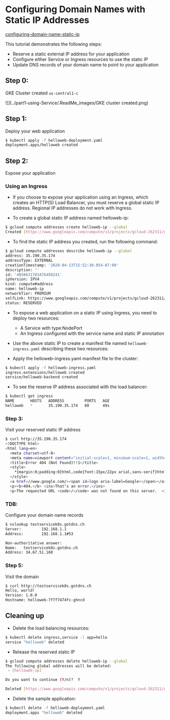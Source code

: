 # Configuring Domain Names with Static IP Addresses

[configuring-domain-name-static-ip](https://cloud.google.com/kubernetes-engine/docs/tutorials/configuring-domain-name-static-ip)

This tutorial demonstrates the following steps:

- Reserve a static external IP address for your application
- Configure either Service or Ingress resources to use the static IP
- Update DNS records of your domain name to point to your application


## Step 0:
GKE Cluster created `us-central1-c	`

![](../part1-using-Service/.ReadMe_images/GKE cluster created.png)

## Step 1: 

Deploy your web application

```bash
$ kubectl apply -f helloweb-deployment.yaml
deployment.apps/helloweb created
```

## Step 2: 

Expose your application

### Using an Ingress
- If you choose to expose your application using an Ingress, 
which creates an HTTP(S) Load Balancer, you must reserve a global static IP address. Regional IP addresses do not work with Ingress.

- To create a global static IP address named helloweb-ip:
  

```bash
$ gcloud compute addresses create helloweb-ip --global
Created [https://www.googleapis.com/compute/v1/projects/gcloud-262311/global/addresses/helloweb-ip].
```
  
- To find the static IP address you created, run the following command:
 
```bash
$ gcloud compute addresses describe helloweb-ip --global
address: 35.190.35.174
addressType: EXTERNAL
creationTimestamp: '2020-04-13T15:52:30.054-07:00'
description: ''
id: '4058631783476450241'
ipVersion: IPV4
kind: compute#address
name: helloweb-ip
networkTier: PREMIUM
selfLink: https://www.googleapis.com/compute/v1/projects/gcloud-262311/global/addresses/helloweb-ip
status: RESERVED
```

- To expose a web application on a static IP using Ingress, you need to deploy two resources:
    - A Service with type:NodePort
    - An Ingress configured with the service name and static IP annotation

- Use the above static IP to create a manifest file named `helloweb-ingress.yaml` describing these two resources:
  

- Apply the helloweb-ingress.yaml manifest file to the cluster:
  

```bash
$ kubectl apply -f helloweb-ingress.yaml
ingress.extensions/helloweb created
service/helloweb-backend created
```

- To see the reserve IP address associated with the load balancer:
  
```bash
$ kubectl get ingress
NAME       HOSTS   ADDRESS         PORTS   AGE
helloweb   *       35.190.35.174   80      49s
```

### Step 3: 

Visit your reserved static IP address

```bash
$ curl http://35.190.35.174
<!DOCTYPE html>
<html lang=en>
  <meta charset=utf-8>
  <meta name=viewport content="initial-scale=1, minimum-scale=1, width=device-width">
  <title>Error 404 (Not Found)!!1</title>
  <style>
    *{margin:0;padding:0}html,code{font:15px/22px arial,sans-serif}html{background:#fff;color:#222;padding:15px}body{margin:7% auto 0;max-width:390px;min-height:180px;padding:30px 0 15px}* > body{background:url(//www.google.com/images/errors/robot.png) 100% 5px no-repeat;padding-right:205px}p{margin:11px 0 22px;overflow:hidden}ins{color:#777;text-decoration:none}a img{border:0}@media screen and (max-width:772px){body{background:none;margin-top:0;max-width:none;padding-right:0}}#logo{background:url(//www.google.com/images/branding/googlelogo/1x/googlelogo_color_150x54dp.png) no-repeat;margin-left:-5px}@media only screen and (min-resolution:192dpi){#logo{background:url(//www.google.com/images/branding/googlelogo/2x/googlelogo_color_150x54dp.png) no-repeat 0% 0%/100% 100%;-moz-border-image:url(//www.google.com/images/branding/googlelogo/2x/googlelogo_color_150x54dp.png) 0}}@media only screen and (-webkit-min-device-pixel-ratio:2){#logo{background:url(//www.google.com/images/branding/googlelogo/2x/googlelogo_color_150x54dp.png) no-repeat;-webkit-background-size:100% 100%}}#logo{display:inline-block;height:54px;width:150px}
  </style>
  <a href=//www.google.com/><span id=logo aria-label=Google></span></a>
  <p><b>404.</b> <ins>That’s an error.</ins>
  <p>The requested URL <code>/</code> was not found on this server.  <ins>That’s all we know.</ins>
```


### TDB:

Configure your domain name records
```bash
$ nslookup testservicek8s.gotdns.ch                       
Server:         192.168.1.1
Address:        192.168.1.1#53

Non-authoritative answer:
Name:   testservicek8s.gotdns.ch
Address: 34.67.51.160
```

### Step 5:
Visit the domain

```bash
$ curl http://testservicek8s.gotdns.ch                       
Hello, world!
Version: 1.0.0
Hostname: helloweb-7f7f7474fc-ghncd
```

## Cleaning up

- Delete the load balancing resources:
  
```bash
$ kubectl delete ingress,service -l app=hello
service "helloweb" deleted
```

- Release the reserved static IP

```bash
$ gcloud compute addresses delete helloweb-ip --global
The following global addresses will be deleted:
 - [helloweb-ip]

Do you want to continue (Y/n)?  Y

Deleted [https://www.googleapis.com/compute/v1/projects/gcloud-262311/global/addresses/helloweb-ip].
```

- Delete the sample application:
  
```bash
$ kubectl delete -f helloweb-deployment.yaml
deployment.apps "helloweb" deleted
```